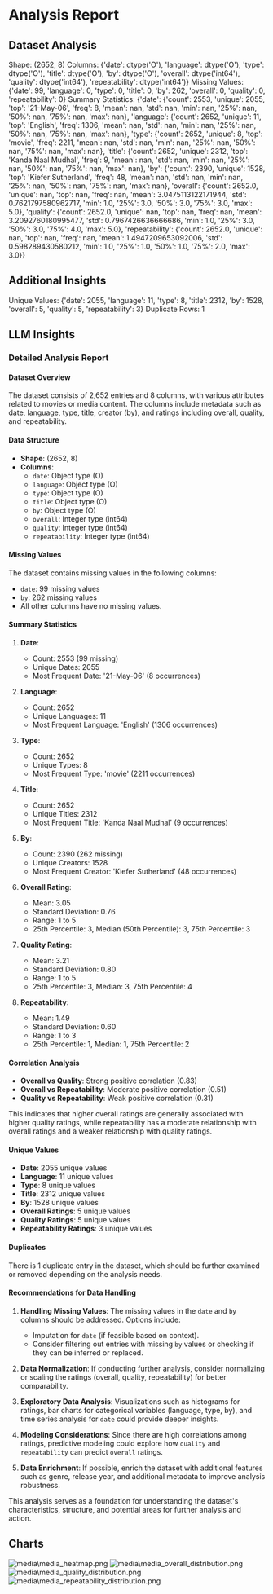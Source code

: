# Analysis Report

## Dataset Analysis
Shape: (2652, 8)
Columns:
{'date': dtype('O'), 'language': dtype('O'), 'type': dtype('O'), 'title': dtype('O'), 'by': dtype('O'), 'overall': dtype('int64'), 'quality': dtype('int64'), 'repeatability': dtype('int64')}
Missing Values:
{'date': 99, 'language': 0, 'type': 0, 'title': 0, 'by': 262, 'overall': 0, 'quality': 0, 'repeatability': 0}
Summary Statistics:
{'date': {'count': 2553, 'unique': 2055, 'top': '21-May-06', 'freq': 8, 'mean': nan, 'std': nan, 'min': nan, '25%': nan, '50%': nan, '75%': nan, 'max': nan}, 'language': {'count': 2652, 'unique': 11, 'top': 'English', 'freq': 1306, 'mean': nan, 'std': nan, 'min': nan, '25%': nan, '50%': nan, '75%': nan, 'max': nan}, 'type': {'count': 2652, 'unique': 8, 'top': 'movie', 'freq': 2211, 'mean': nan, 'std': nan, 'min': nan, '25%': nan, '50%': nan, '75%': nan, 'max': nan}, 'title': {'count': 2652, 'unique': 2312, 'top': 'Kanda Naal Mudhal', 'freq': 9, 'mean': nan, 'std': nan, 'min': nan, '25%': nan, '50%': nan, '75%': nan, 'max': nan}, 'by': {'count': 2390, 'unique': 1528, 'top': 'Kiefer Sutherland', 'freq': 48, 'mean': nan, 'std': nan, 'min': nan, '25%': nan, '50%': nan, '75%': nan, 'max': nan}, 'overall': {'count': 2652.0, 'unique': nan, 'top': nan, 'freq': nan, 'mean': 3.0475113122171944, 'std': 0.7621797580962717, 'min': 1.0, '25%': 3.0, '50%': 3.0, '75%': 3.0, 'max': 5.0}, 'quality': {'count': 2652.0, 'unique': nan, 'top': nan, 'freq': nan, 'mean': 3.2092760180995477, 'std': 0.7967426636666686, 'min': 1.0, '25%': 3.0, '50%': 3.0, '75%': 4.0, 'max': 5.0}, 'repeatability': {'count': 2652.0, 'unique': nan, 'top': nan, 'freq': nan, 'mean': 1.4947209653092006, 'std': 0.598289430580212, 'min': 1.0, '25%': 1.0, '50%': 1.0, '75%': 2.0, 'max': 3.0}}

## Additional Insights
Unique Values:
{'date': 2055, 'language': 11, 'type': 8, 'title': 2312, 'by': 1528, 'overall': 5, 'quality': 5, 'repeatability': 3}
Duplicate Rows: 1

## LLM Insights
### Detailed Analysis Report

#### Dataset Overview
The dataset consists of 2,652 entries and 8 columns, with various attributes related to movies or media content. The columns include metadata such as date, language, type, title, creator (by), and ratings including overall, quality, and repeatability.

#### Data Structure
- **Shape**: (2652, 8)
- **Columns**:
  - `date`: Object type (O)
  - `language`: Object type (O)
  - `type`: Object type (O)
  - `title`: Object type (O)
  - `by`: Object type (O)
  - `overall`: Integer type (int64)
  - `quality`: Integer type (int64)
  - `repeatability`: Integer type (int64)

#### Missing Values
The dataset contains missing values in the following columns:
- `date`: 99 missing values
- `by`: 262 missing values
- All other columns have no missing values.

#### Summary Statistics
1. **Date**:
   - Count: 2553 (99 missing)
   - Unique Dates: 2055
   - Most Frequent Date: '21-May-06' (8 occurrences)

2. **Language**:
   - Count: 2652
   - Unique Languages: 11
   - Most Frequent Language: 'English' (1306 occurrences)

3. **Type**:
   - Count: 2652
   - Unique Types: 8
   - Most Frequent Type: 'movie' (2211 occurrences)

4. **Title**:
   - Count: 2652
   - Unique Titles: 2312
   - Most Frequent Title: 'Kanda Naal Mudhal' (9 occurrences)

5. **By**:
   - Count: 2390 (262 missing)
   - Unique Creators: 1528
   - Most Frequent Creator: 'Kiefer Sutherland' (48 occurrences)

6. **Overall Rating**:
   - Mean: 3.05
   - Standard Deviation: 0.76
   - Range: 1 to 5
   - 25th Percentile: 3, Median (50th Percentile): 3, 75th Percentile: 3

7. **Quality Rating**:
   - Mean: 3.21
   - Standard Deviation: 0.80
   - Range: 1 to 5
   - 25th Percentile: 3, Median: 3, 75th Percentile: 4

8. **Repeatability**:
   - Mean: 1.49
   - Standard Deviation: 0.60
   - Range: 1 to 3
   - 25th Percentile: 1, Median: 1, 75th Percentile: 2

#### Correlation Analysis
- **Overall vs Quality**: Strong positive correlation (0.83)
- **Overall vs Repeatability**: Moderate positive correlation (0.51)
- **Quality vs Repeatability**: Weak positive correlation (0.31)

This indicates that higher overall ratings are generally associated with higher quality ratings, while repeatability has a moderate relationship with overall ratings and a weaker relationship with quality ratings.

#### Unique Values
- **Date**: 2055 unique values
- **Language**: 11 unique values
- **Type**: 8 unique values
- **Title**: 2312 unique values
- **By**: 1528 unique values
- **Overall Ratings**: 5 unique values
- **Quality Ratings**: 5 unique values
- **Repeatability Ratings**: 3 unique values

#### Duplicates
There is 1 duplicate entry in the dataset, which should be further examined or removed depending on the analysis needs.

#### Recommendations for Data Handling
1. **Handling Missing Values**: The missing values in the `date` and `by` columns should be addressed. Options include:
   - Imputation for `date` (if feasible based on context).
   - Consider filtering out entries with missing `by` values or checking if they can be inferred or replaced.

2. **Data Normalization**: If conducting further analysis, consider normalizing or scaling the ratings (overall, quality, repeatability) for better comparability.

3. **Exploratory Data Analysis**: Visualizations such as histograms for ratings, bar charts for categorical variables (language, type, by), and time series analysis for `date` could provide deeper insights.

4. **Modeling Considerations**: Since there are high correlations among ratings, predictive modeling could explore how `quality` and `repeatability` can predict `overall` ratings.

5. **Data Enrichment**: If possible, enrich the dataset with additional features such as genre, release year, and additional metadata to improve analysis robustness.

This analysis serves as a foundation for understanding the dataset's characteristics, structure, and potential areas for further analysis and action.

## Charts
![media\media_heatmap.png](media\media_heatmap.png)
![media\media_overall_distribution.png](media\media_overall_distribution.png)
![media\media_quality_distribution.png](media\media_quality_distribution.png)
![media\media_repeatability_distribution.png](media\media_repeatability_distribution.png)
